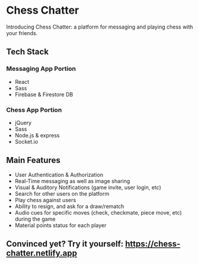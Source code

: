 # Chess Chatter
Introducing Chess Chatter: a platform for messaging and playing chess with your friends.

## Tech Stack
### Messaging App Portion
- React
- Sass
- Firebase & Firestore DB
### Chess App Portion
- jQuery
- Sass
- Node.js & express
- Socket.io

## Main Features
- User Authentication & Authorization
- Real-Time messaging as well as image sharing
- Visual & Auditory Notifications (game invite, user login, etc)
- Search for other users on the platform
- Play chess against users
- Ability to resign, and ask for a draw/rematch
- Audio cues for specific moves (check, checkmate, piece move, etc) during the game
- Material points status for each player


## Convinced yet? Try it yourself: https://chess-chatter.netlify.app
